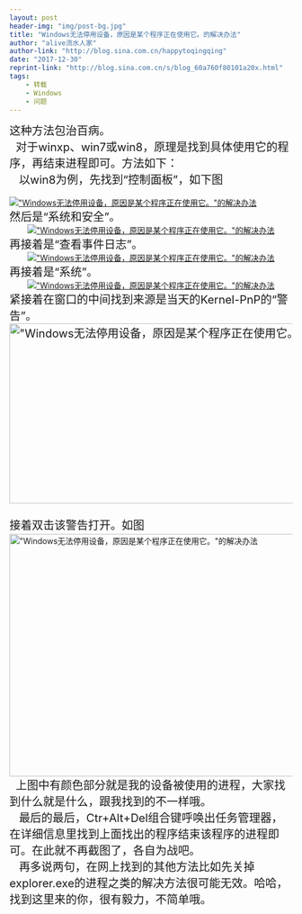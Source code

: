 ```yaml
---
layout: post
header-img: "img/post-bg.jpg"
title: "Windows无法停用设备，原因是某个程序正在使用它。的解决办法"
author: "alive流水人家"
author-link: "http://blog.sina.com.cn/happytoqingqing"
date: "2017-12-30"
reprint-link: "http://blog.sina.com.cn/s/blog_60a760f80101a20x.html"
tags:
    - 转载
    - Windows
    - 问题
---
```

<div style=""><font style="font-size: 20px;">这种方法包治百病。</font>
<div><font style="font-size: 20px;">&nbsp;<wbr>
&nbsp;<wbr>
对于winxp、win7或win8，原理是找到具体使用它的程序，再结束进程即可。方法如下：</font></div>
<div><font style="font-size: 20px;">&nbsp;<wbr>
&nbsp;<wbr> 以win8为例，先找到“控制面板”，如下图</font></div>
<div>&nbsp;<wbr> &nbsp;<wbr> &nbsp;<wbr>
&nbsp;<wbr> &nbsp;<wbr> &nbsp;<wbr>
&nbsp;<wbr> &nbsp;<wbr> &nbsp;<wbr>
&nbsp;<wbr> &nbsp;<wbr> &nbsp;<wbr>
&nbsp;<wbr> <a href="http://photo.blog.sina.com.cn/showpic.html#blogid=60a760f80101a20x&amp;url=http://album.sina.com.cn/pic/60a760f8tx6CrsRRzEd31" target="_blank"><img src="{{ "/img/post-img/60a760f8tx6CrsRRzEd31&amp;690.jpg"|prepend:baseurl }}" real_src="http://s2.sinaimg.cn/bmiddle/60a760f8tx6CrsRRzEd31&amp;690" name="image_operate_73151378462769168" alt="&quot;Windows无法停用设备，原因是某个程序正在使用它。&quot;的解决办法" title="&quot;Windows无法停用设备，原因是某个程序正在使用它。&quot;的解决办法" action-data="http%3A%2F%2Fs2.sinaimg.cn%2Fbmiddle%2F60a760f8tx6CrsRRzEd31%26690" action-type="show-slide"></a></div>
<div><font style="font-size: 20px;">然后是“系统和安全”。</font></div>
<div style="text-align: center;"><a href="http://photo.blog.sina.com.cn/showpic.html#blogid=60a760f80101a20x&amp;url=http://album.sina.com.cn/pic/60a760f8tx6Crtb9x8P2f" target="_blank"><img src="{{ "/img/post-img/60a760f8tx6Crtb9x8P2f&amp;690.jpg"|prepend:baseurl }}" real_src="http://s16.sinaimg.cn/bmiddle/60a760f8tx6Crtb9x8P2f&amp;690" style="" name="image_operate_86101378462769431" alt="&quot;Windows无法停用设备，原因是某个程序正在使用它。&quot;的解决办法" title="&quot;Windows无法停用设备，原因是某个程序正在使用它。&quot;的解决办法" action-data="http%3A%2F%2Fs16.sinaimg.cn%2Fbmiddle%2F60a760f8tx6Crtb9x8P2f%26690" action-type="show-slide"></a></div>
<div style="text-align: left;"><font style="font-size: 20px;">再接着是“查看事件日志”。</font></div>
<div style="text-align: center;"><a href="http://photo.blog.sina.com.cn/showpic.html#blogid=60a760f80101a20x&amp;url=http://album.sina.com.cn/pic/60a760f8tx6CrtkgtBG74" target="_blank"><img src="{{ "/img/post-img/60a760f8tx6CrtkgtBG74&amp;690.jpg"|prepend:baseurl }}" real_src="http://s5.sinaimg.cn/bmiddle/60a760f8tx6CrtkgtBG74&amp;690" style="" name="image_operate_1701378462769581" alt="&quot;Windows无法停用设备，原因是某个程序正在使用它。&quot;的解决办法" title="&quot;Windows无法停用设备，原因是某个程序正在使用它。&quot;的解决办法"></a></div>
<div style="text-align: left;"><span style="font-size: 20px; text-align: left;">再接着是“系统”。</span></div>
<div style="text-align: left;">
<div style="text-align: center;"><a href="http://photo.blog.sina.com.cn/showpic.html#blogid=60a760f80101a20x&amp;url=http://album.sina.com.cn/pic/60a760f8tx6CrtDbE1p2f" target="_blank"><img src="{{ "/img/post-img/60a760f8tx6CrtDbE1p2f&amp;690.jpg"|prepend:baseurl }}" real_src="http://s16.sinaimg.cn/mw690/60a760f8tx6CrtDbE1p2f&amp;690"  name="image_operate_71701378462864765" alt="&quot;Windows无法停用设备，原因是某个程序正在使用它。&quot;的解决办法" title="&quot;Windows无法停用设备，原因是某个程序正在使用它。&quot;的解决办法" action-data="http%3A%2F%2Fs16.sinaimg.cn%2Fmw690%2F60a760f8tx6CrtDbE1p2f%26690" action-type="show-slide"></a></div>
<div style="text-align: left;"><font style="font-size: 20px;">紧接着在窗口的中间找到来源是当天的Kernel-PnP的“警告”。</font></div>
<div style="text-align: left;"><font style="font-size: 20px;"><a href="http://photo.blog.sina.com.cn/showpic.html#blogid=60a760f80101a20x&amp;url=http://album.sina.com.cn/pic/60a760f8tx6CrtYZUek50" target="_blank"><img src="{{ "/img/post-img/60a760f8tx6CrtYZUek50&amp;690.jpg"|prepend:baseurl }}" real_src="http://s1.sinaimg.cn/mw690/60a760f8tx6CrtYZUek50&amp;690" width="690" height="320" name="image_operate_16841378462961351" alt="&quot;Windows无法停用设备，原因是某个程序正在使用它。&quot;的解决办法" title="&quot;Windows无法停用设备，原因是某个程序正在使用它。&quot;的解决办法" action-data="http%3A%2F%2Fs1.sinaimg.cn%2Fmw690%2F60a760f8tx6CrtYZUek50%26690" action-type="show-slide"></a><br>
<br></font></div>
<div style="text-align: left;"></div>
<div style="text-align: left;"><span style="font-size: 20px; line-height: 30px;">接着双击该警告打开。如图</span></div>
<div style="text-align: left;"><a href="http://photo.blog.sina.com.cn/showpic.html#blogid=60a760f80101a20x&amp;url=http://album.sina.com.cn/pic/60a760f8tx6Cru6fN0Re1" target="_blank"><img src="{{ "/img/post-img/60a760f8tx6Cru6fN0Re1&amp;690.jpg"|prepend:baseurl }}" real_src="http://s2.sinaimg.cn/mw690/60a760f8tx6Cru6fN0Re1&amp;690" width="690" height="431" name="image_operate_17201378463025576" alt="&quot;Windows无法停用设备，原因是某个程序正在使用它。&quot;的解决办法" title="&quot;Windows无法停用设备，原因是某个程序正在使用它。&quot;的解决办法" action-data="http%3A%2F%2Fs2.sinaimg.cn%2Fmw690%2F60a760f8tx6Cru6fN0Re1%26690" action-type="show-slide"></a><br>
<font style="font-size: 20px;">&nbsp;<wbr>
&nbsp;<wbr>
上图中有颜色部分就是我的设备被使用的进程，大家找到什么就是什么，跟我找到的不一样哦。</font></div>
<div style="text-align: left;"><font style="font-size: 20px;">&nbsp;<wbr> &nbsp;<wbr>
最后的最后，Ctr+Alt+Del组合键呼唤出任务管理器，在详细信息里找到上面找出的程序结束该程序的进程即可。在此就不再截图了，各自为战吧。</font></div>
<div style="text-align: left;"><font style="font-size: 20px;">&nbsp;<wbr> &nbsp;<wbr>
再多说两句，在网上找到的其他方法比如先关掉explorer.exe的进程之类的解决方法很可能无效。哈哈，找到这里来的你，很有毅力，不简单哦。</font></div>
</div>
<div style="text-align: left;"><br></div>
<div style="text-align: center;"><br></div>
</div>